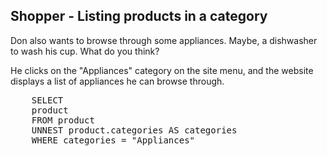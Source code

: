 ## Shopper - Listing products in a category 

Don also wants to browse through some appliances. Maybe, a dishwasher to wash his cup. What do you think?

He clicks on the "Appliances" category on the site menu, and the website displays a list of appliances he can browse through.

<pre id="example">
    SELECT
	product 
	FROM product
	UNNEST product.categories AS categories
	WHERE categories = "Appliances"
</pre>
